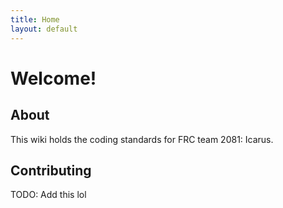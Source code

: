 ```yaml
---
title: Home
layout: default
---
```


# Welcome!


## About
This wiki holds the coding standards for FRC team 2081: Icarus.

## Contributing
TODO: Add this lol
